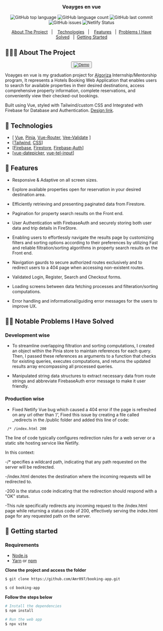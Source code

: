 <h3 align="center">
  Voayges en vue
</h3>

<p align="center"></p>

<p align="center">
  <img alt="GitHub top language" src="https://img.shields.io/github/languages/top/Amr097/booking-app">

  <img alt="GitHub language count" src="https://img.shields.io/github/languages/count/Amr097/booking-app">

  <img alt="GitHub last commit" src="https://img.shields.io/github/last-commit/Amr097/booking-app">

  <img alt="GitHub issues" src="https://img.shields.io/github/issues/Amr097/booking-app">

  <img alt="Netlify Status" src="https://api.netlify.com/api/v1/badges/52a12327-6ea4-4a38-ba1c-7befa180c1cb/deploy-status">
</p>

<p align="center">
  <a href="#-about-the-project">About The Project</a>&nbsp;&nbsp;&nbsp;|&nbsp;&nbsp;&nbsp;
  <a href="#-technologies">Technologies</a>&nbsp;&nbsp;&nbsp;|&nbsp;&nbsp;&nbsp;
   <a href="#-features">Features</a>&nbsp;&nbsp;&nbsp;|&nbsp;
   <a href="#-what-i-learned">Problems I Have Solved</a>&nbsp;&nbsp;&nbsp;|&nbsp;
  <a href="#-getting-started">Getting Started</a>
  
</p>

## 👨🏻‍💻 About The Project

<p align="center">
  <button><a href="https://my-dream-place.netlify.app/https://my-dream-place.netlify.app/"><img alt="Demo" src="https://amr-blogging-app.s3.eu-central-1.amazonaws.com/demo.png" target="_blank"></img></a></button>
    
 Voayges en vue is my graduation project for [Algoriza](https://www.linkedin.com/company/algoriza/) Internship/Mentorship program, It represents a Hotels Booking Web Application that enables users to search for available properties in their desired destinations, access comprehensive property information, complete reservations, and conveniently view their checked-out bookings.

Built using Vue, styled with Tailwind/custom CSS and Integrated with Firebase for Database and Authentication. [Design link](https://www.figma.com/file/BQHVuw93nxwUFEnNuyPDdd/Untitled?mode=dev).

## 🚀 Technologies

- [ [Vue](), [Pinia](), [Vue-Router](), [Vee-Validate]() ]
- [[Tailwind](), [CSS]()]
- [[Firebase](), [Firestore](), [Firebase-Auth]()]
- [[vue-datepicker](), [vue-tel-input]()]

## 📜 Features

- Responsive & Adaptive on all screen sizes.

- Explore available properties open for reservation in your desired destination area.

- Efficiently retrieving and presenting paginated data from Firestore.

- Pagination for property search results on the Front end.

- User Authentication with FirebaseAuth and securely storing both user data and trip details in FireStore.

- Enabling users to effortlessly navigate the results page by customizing filters and sorting options according to their preferences by utilizing Fast and reliable filtration/sorting algorithms in property search results on the Front end.

- Navigation gaurds to secure authorized routes exclusively and to redirect users to a 404 page when accessing non-existent routes.

- Validated Login, Register, Search and Checkout forms.

- Loading screens between data fetching processes and filteration/sorting computations.

- Error handling and informational/guiding error messages for the users to improve UX.

## ✍🏻 Notable Problems I Have Solved

### Development wise

- To streamline overlapping filtration and sorting computations, I created an object within the Pinia store to maintain references for each query. Then, I passed these references as arguments to a function that checks for existing queries, executes computations, and returns the updated results array encompassing all processed queries.

- Manipulated string data structures to extract necessary data from route strings and abbreviate FirebaseAuth error message to make it user friendly.

### Production wise

- Fixed Netlify Vue bug which caused a 404 error if the page is refreshed on any url other than ‘/’, Fixed this issue by creating a file called \_redirects in the /public folder and added this line of code:

```
 /* /index.html 200
```

The line of code typically configures redirection rules for a web server or a static site hosting service like Netlify.

In this context:

-/\* specifies a wildcard path, indicating that any path requested on the server will be redirected.

-/index.html denotes the destination where the incoming requests will be redirected to.

-200 is the status code indicating that the redirection should respond with a "OK" status.

-This rule specifically redirects any incoming request to the /index.html page while returning a status code of 200, effectively serving the index.html page for any requested path on the server.

## 🐢 Getting started

### Requirements

- [Node.js](https://nodejs.org/en/)
- [Yarn](https://classic.yarnpkg.com/) or [npm](https://www.npmjs.com/)

**Clone the project and access the folder**

```bash
$ git clone https://github.com/Amr097/booking-app.git

$ cd booking-app

```

**Follow the steps below**

```bash
# Install the dependencies
$ npm install

# Run the web app
$ npx vite
```
